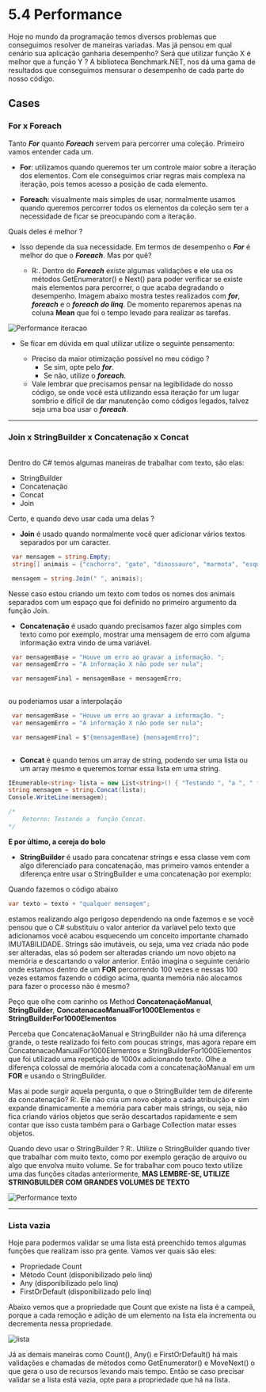 # 5.4 Performance

Hoje no mundo da programação temos diversos problemas que conseguimos resolver de maneiras variadas. Mas já pensou em qual cenário sua aplicação ganharia desempenho? Será que utilizar função X é melhor que a função Y ? A biblioteca Benchmark.NET, nos dá uma gama de resultados que conseguimos mensurar o desempenho de cada parte do nosso código.

## **Cases**

### **For x Foreach**

Tanto **_For_** quanto **_Foreach_** servem para percorrer uma coleção. Primeiro vamos entender cada um.

- **For**: utilizamos quando queremos ter um controle maior sobre a iteração dos elementos. Com ele conseguimos criar regras mais complexa na iteração, pois temos acesso a posição de cada elemento.

- **Foreach**: visualmente mais simples de usar, normalmente usamos quando queremos percorrer todos os elementos da coleção sem ter a necessidade de ficar se preocupando com a iteração.

Quais deles é melhor ?

- Isso depende da sua necessidade. Em termos de desempenho o **_For_** é melhor do que o **_Foreach_**. Mas por quê?

    - R:. Dentro do **_Foreach_** existe algumas validações e ele usa os métodos GetEnumerator() e Next() para poder verificar se existe mais elementos para percorrer, o que acaba degradando o desempenho. Imagem abaixo mostra testes realizados com **_for_**, **_foreach_** e o **_foreach do linq_**. De momento reparemos apenas na coluna **Mean** que foi o tempo levado para realizar as tarefas.

![Performance iteracao](https://user-images.githubusercontent.com/39220517/168403053-34efadf2-4a82-4642-9af5-1530cdded009.png)

- Se ficar em dúvida em qual utilizar utilize o seguinte pensamento:

    - Preciso da maior otimização possível no meu código ?
        - Se sim, opte pelo **_for_**.
        - Se não, utilize o **_foreach_**.
    - Vale lembrar que precisamos pensar na legibilidade do nosso código, se onde você está utilizando essa iteração for um lugar sombrio e difícil de dar manutenção como códigos legados, talvez seja uma boa usar o **_foreach_**.

-------

### **Join x StringBuilder x Concatenação x Concat**
<br>
Dentro do C# temos algumas maneiras de trabalhar com texto, são elas:

- StringBuilder
- Concatenação
- Concat
- Join

Certo, e quando devo usar cada uma delas ?

- **Join** é usado quando normalmente você quer adicionar vários textos separados por um caracter. 

```csharp
 var mensagem = string.Empty;
 string[] animais = {"cachorro", "gato", "dinossauro", "marmota", "esquilo"};

 mensagem = string.Join(" ", animais);
```
Nesse caso estou criando um texto com todos os nomes dos animais separados com um espaço que foi definido no primeiro argumento da função Join.

- **Concatenação** é usado quando precisamos fazer algo simples com texto como por exemplo, mostrar uma mensagem de erro com alguma informação extra vindo de uma variável.

```csharp
 var mensagemBase = "Houve um erro ao gravar a informação. ";
 var mensagemErro = "A informação X não pode ser nula";

 var mensagemFinal = mensagemBase + mensagemErro;
 
```
ou poderiamos usar a interpolação

```csharp
 var mensagemBase = "Houve um erro ao gravar a informação. ";
 var mensagemErro = "A informação X não pode ser nula";

 var mensagemFinal = $"{mensagemBase} {mensagemErro}";
 
```

- **Concat** é quando temos um array de string, podendo ser uma lista ou um array mesmo e queremos tornar essa lista em uma string.

```csharp
IEnumerable<string> lista = new List<string>() { "Testando ", "a ", " função", " Concat."};
string mensagem = string.Concat(lista);
Console.WriteLine(mensagem);

/*
    Retorno: Testando a  função Concat.
*/
```
**E por último, a cereja do bolo**

- **StringBuilder** é usado para concatenar strings e essa classe vem com algo diferenciado para concatenação, mas primeiro vamos entender a diferença entre usar o StringBuilder e uma concatenação por exemplo:

Quando fazemos o código abaixo

```csharp
var texto = texto + "qualquer mensagem";
```
estamos realizando algo perigoso dependendo na onde fazemos e se você pensou que o C# substituiu o valor anterior da varíavel pelo texto que adicionamos você acabou esquecendo um conceito importante chamado IMUTABILIDADE. Strings são imutáveis, ou seja, uma vez criada não pode ser alteradas, elas só podem ser alteradas criando um novo objeto na memória e descartando o valor anterior. Então imagina o seguinte cenário onde estamos dentro de um **FOR** percorrendo 100 vezes e nessas 100 vezes estamos fazendo o código acima, quanta memória não alocamos para fazer o processo não é mesmo? 

Peço que olhe com carinho os Method **ConcatenaçãoManual**, **StringBuilder**, **ConcatenacaoManualFor1000Elementos** e **StringBuilderFor1000Elementos**

Perceba que ConcatenaçãoManual e StringBuilder não há uma diferença grande, o teste realizado foi feito com poucas strings, mas agora repare em ConcatenacaoManualFor1000Elementos e StringBuilderFor1000Elementos que foi utilizado uma repetição de 1000x adicionando texto. Olhe a diferença colossal de memória alocada com a concatenaçãoManual em um **FOR** e usando o StringBuilder.

Mas ai pode surgir aquela pergunta, o que o StringBuilder tem de diferente da concatenação?
R:. Ele não cria um novo objeto a cada atribuição e sim expande dinamicamente a memória para caber mais strings, ou seja, não fica criando vários objetos que serão descartados rapidamente e sem contar que isso custa também para o Garbage Collection matar esses objetos.

Quando devo usar o StringBuilder ?
R:. Utilize o StringBuilder quando tiver que trabalhar com muito texto, como por exemplo geração de arquivo ou algo que envolva muito volume. Se for trabalhar com pouco texto utilize uma das funções citadas anteriormente, **MAS LEMBRE-SE, UTILIZE STRINGBUILDER COM GRANDES VOLUMES DE TEXTO**

![Performance texto](https://user-images.githubusercontent.com/39220517/168403154-96911543-9709-4ea0-850e-9c039859f0bf.png)

-------

### **Lista vazia**

Hoje para podermos validar se uma lista está preenchido temos algumas funções que realizam isso pra gente. Vamos ver quais são eles:

- Propriedade Count
- Método Count (disponibilizado pelo linq)
- Any (disponibilizado pelo linq)
- FirstOrDefault (disponibilizado pelo linq)

Abaixo vemos que a propriedade que Count que existe na lista é a campeã, porque a cada remoção e adição de um elemento na lista ela incrementa ou decrementa nessa propriedade.

![lista](https://user-images.githubusercontent.com/39220517/168930958-7a65b18c-7cd3-46f2-b9f7-ff59b82fa79c.png)

 Já as demais maneiras como Count(), Any() e FirstOrDefault() há mais validações e chamadas de métodos como GetEnumerator() e MoveNext() o que gera o uso de recursos levando mais tempo. Então se caso precisar validar se a lista está vazia, opte para a propriedade que há na lista.


